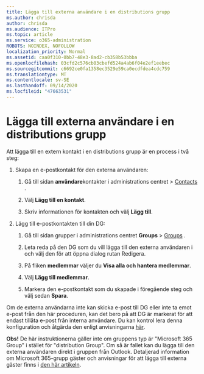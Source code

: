 ```yaml
---
title: Lägga till externa användare i en distributions grupp
ms.author: chrisda
author: chrisda
ms.audience: ITPro
ms.topic: article
ms.service: o365-administration
ROBOTS: NOINDEX, NOFOLLOW
localization_priority: Normal
ms.assetid: caa0f310-0bb7-48e3-8ad2-cb358b53bbba
ms.openlocfilehash: 03cfd2c576cb03cbefd524a4ab6f04e2ef1eebec
ms.sourcegitcommit: c6692ce0fa1358ec3529e59ca0ecdfdea4cdc759
ms.translationtype: MT
ms.contentlocale: sv-SE
ms.lasthandoff: 09/14/2020
ms.locfileid: "47663531"
---
```

# <a name="add-external-users-to-a-distribution-group"></a>Lägga till externa användare i en distributions grupp

Att lägga till en extern kontakt i en distributions grupp är en process i två steg:
  
1. Skapa en e-postkontakt för den externa användaren:
    
    1. Gå till sidan **användare**kontakter i administrations centret  >  [Contacts](https://admin.microsoft.com/adminportal/home#/Contact) . 
    
    2. Välj **Lägg till en kontakt**.
    
    3. Skriv informationen för kontakten och välj **Lägg till**.
    
2. Lägg till e-postkontakten till din DG:
    
    1. Gå till sidan grupper i administrations centret **Groups**  >  [Groups](https://admin.microsoft.com/adminportal/home#/groups) . 
    
    2. Leta reda på den DG som du vill lägga till den externa användaren i och välj den för att öppna dialog rutan Redigera.
    
    3. På fliken **medlemmar** väljer du **Visa alla och hantera medlemmar**. 
    
    4. Välj **Lägg till medlemmar**.
    
    5. Markera den e-postkontakt som du skapade i föregående steg och välj sedan **Spara**.
    
Om de externa användarna inte kan skicka e-post till DG eller inte ta emot e-post från den här proceduren, kan det bero på att DG är markerat för att endast tillåta e-post från interna användare. Du kan kontrol lera denna konfiguration och åtgärda den enligt anvisningarna [här](https://docs.microsoft.com/exchange/mail-flow-best-practices/non-delivery-reports-in-exchange-online/fix-error-code-5-7-133-in-exchange-online).
  
 **Obs!** De här instruktionerna gäller inte om gruppens typ är "Microsoft 365 Group" i stället för "distribution Group". Om så är fallet kan du lägga till den externa användaren direkt i gruppen från Outlook. Detaljerad information om Microsoft 365-grupp gäster och anvisningar för att lägga till externa gäster finns i [den här artikeln](https://support.office.com/article/Guest-access-in-Office-365-Groups-bfc7a840-868f-4fd6-a390-f347bf51aff6.aspx).
  